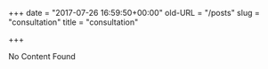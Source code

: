 +++
date = "2017-07-26 16:59:50+00:00"
old-URL = "/posts"
slug = "consultation"
title = "consultation"

+++

No Content Found
